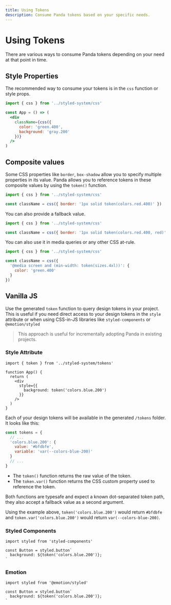 ```yaml
---
title: Using Tokens
description: Consume Panda tokens based on your specific needs.
---
```


# Using Tokens

There are various ways to consume Panda tokens depending on your need at that point in time.

## Style Properties

The recommended way to consume your tokens is in the `css` function or style props.

```jsx
import { css } from '../styled-system/css'

const App = () => (
  <div
    className={css({
      color: 'green.400',
      background: 'gray.200'
    })}
  />
)
```

## Composite values

Some CSS properties like `border`, `box-shadow` allow you to specify multiple properties in its value. Panda allows you to reference tokens in these composite values by using the `token()` function.

```js
import { css } from '../styled-system/css'

const className = css({ border: '1px solid token(colors.red.400)' })
```

You can also provide a fallback value.

```js
import { css } from '../styled-system/css'

const className = css({ border: '1px solid token(colors.red.400, red)' })
```

You can also use it in media queries or any other CSS at-rule.

```js
import { css } from '../styled-system/css'

const className = css({
  '@media screen and (min-width: token(sizes.4xl))': {
    color: 'green.400'
  }
})
```

## Vanilla JS

Use the generated `token` function to query design tokens in your project. This is useful if you need direct access to your design tokens in the `style` attribute or when using CSS-in-JS libraries like `styled-components` or `@emotion/styled`

> This approach is useful for incrementally adopting Panda in existing projects.

### Style Attribute

```tsx
import { token } from '../styled-system/tokens'

function App() {
  return (
    <div
      style={{
        background: token('colors.blue.200')
      }}
    />
  )
}
```

Each of your design tokens will be available in the generated `/tokens` folder. It looks like this:

```js
const tokens = {
  // ...
  'colors.blue.200': {
    value: '#bfdbfe',
    variable: 'var(--colors-blue-200)'
  }
  // ...
}
```

- The `token()` function returns the raw value of the token.
- The `token.var()` function returns the CSS custom property used to reference the token.

Both functions are typesafe and expect a known dot-separated token path, they also accept a fallback value as a second
argument.

Using the example above, `token('colors.blue.200')` would return `#bfdbfe` and `token.var('colors.blue.200')` would
return `var(--colors-blue-200)`.

### Styled Components

```tsx
import styled from 'styled-components'

const Button = styled.button`
  background: ${token('colors.blue.200')};
`
```

### Emotion

```tsx
import styled from '@emotion/styled'

const Button = styled.button`
  background: ${token('colors.blue.200')};
`
```
